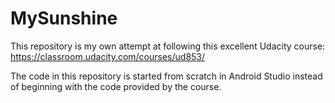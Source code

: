 # MySunshine

This repository is my own attempt at following this excellent Udacity course:
https://classroom.udacity.com/courses/ud853/

The code in this repository is started from scratch in Android Studio instead
of beginning with the code provided by the course.
